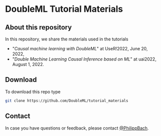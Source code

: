 # DoubleML Tutorial Materials

## About this repository

In this repository, we share the materials used in the tutorials

* "*Causal machine learning with DoubleML*" at UseR!2022, June 20, 2022,
* "*Double Machine Learning Causal Inference based on ML*" at uai2022, August 1, 2022.

## Download

To download this repo type

```bash
git clone https://github.com/DoubleML/tutorial_materials

```

## Contact

In case you have questions or feedback, please contact [@PhilippBach](https://github.com/PhilippBach).

